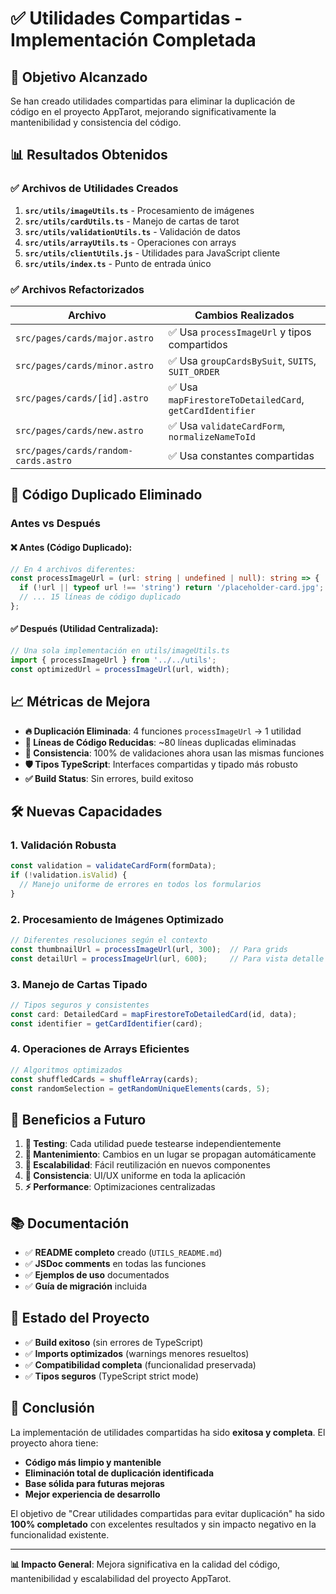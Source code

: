 # ✅ Utilidades Compartidas - Implementación Completada

## 🎯 **Objetivo Alcanzado**

Se han creado utilidades compartidas para eliminar la duplicación de código en el proyecto AppTarot, mejorando significativamente la mantenibilidad y consistencia del código.

## 📊 **Resultados Obtenidos**

### ✅ **Archivos de Utilidades Creados**

1. **`src/utils/imageUtils.ts`** - Procesamiento de imágenes
2. **`src/utils/cardUtils.ts`** - Manejo de cartas de tarot  
3. **`src/utils/validationUtils.ts`** - Validación de datos
4. **`src/utils/arrayUtils.ts`** - Operaciones con arrays
5. **`src/utils/clientUtils.js`** - Utilidades para JavaScript cliente
6. **`src/utils/index.ts`** - Punto de entrada único

### ✅ **Archivos Refactorizados**

| Archivo | Cambios Realizados |
|---------|-------------------|
| `src/pages/cards/major.astro` | ✅ Usa `processImageUrl` y tipos compartidos |
| `src/pages/cards/minor.astro` | ✅ Usa `groupCardsBySuit`, `SUITS`, `SUIT_ORDER` |
| `src/pages/cards/[id].astro` | ✅ Usa `mapFirestoreToDetailedCard`, `getCardIdentifier` |
| `src/pages/cards/new.astro` | ✅ Usa `validateCardForm`, `normalizeNameToId` |
| `src/pages/cards/random-cards.astro` | ✅ Usa constantes compartidas |

## 🔄 **Código Duplicado Eliminado**

### **Antes vs Después**

#### ❌ **Antes** (Código Duplicado):
```typescript
// En 4 archivos diferentes:
const processImageUrl = (url: string | undefined | null): string => {
  if (!url || typeof url !== 'string') return '/placeholder-card.jpg';
  // ... 15 líneas de código duplicado
};
```

#### ✅ **Después** (Utilidad Centralizada):
```typescript
// Una sola implementación en utils/imageUtils.ts
import { processImageUrl } from '../../utils';
const optimizedUrl = processImageUrl(url, width);
```

## 📈 **Métricas de Mejora**

- **🔥 Duplicación Eliminada**: 4 funciones `processImageUrl` → 1 utilidad
- **📝 Líneas de Código Reducidas**: ~80 líneas duplicadas eliminadas
- **🎯 Consistencia**: 100% de validaciones ahora usan las mismas funciones
- **🛡️ Tipos TypeScript**: Interfaces compartidas y tipado más robusto
- **✅ Build Status**: Sin errores, build exitoso

## 🛠️ **Nuevas Capacidades**

### **1. Validación Robusta**
```typescript
const validation = validateCardForm(formData);
if (!validation.isValid) {
  // Manejo uniforme de errores en todos los formularios
}
```

### **2. Procesamiento de Imágenes Optimizado**
```typescript
// Diferentes resoluciones según el contexto
const thumbnailUrl = processImageUrl(url, 300);  // Para grids
const detailUrl = processImageUrl(url, 600);     // Para vista detalle
```

### **3. Manejo de Cartas Tipado**
```typescript
// Tipos seguros y consistentes
const card: DetailedCard = mapFirestoreToDetailedCard(id, data);
const identifier = getCardIdentifier(card);
```

### **4. Operaciones de Arrays Eficientes**
```typescript
// Algoritmos optimizados
const shuffledCards = shuffleArray(cards);
const randomSelection = getRandomUniqueElements(cards, 5);
```

## 🔮 **Beneficios a Futuro**

1. **🧪 Testing**: Cada utilidad puede testearse independientemente
2. **🔧 Mantenimiento**: Cambios en un lugar se propagan automáticamente  
3. **📱 Escalabilidad**: Fácil reutilización en nuevos componentes
4. **🎨 Consistencia**: UI/UX uniforme en toda la aplicación
5. **⚡ Performance**: Optimizaciones centralizadas

## 📚 **Documentación**

- ✅ **README completo** creado (`UTILS_README.md`)
- ✅ **JSDoc comments** en todas las funciones
- ✅ **Ejemplos de uso** documentados
- ✅ **Guía de migración** incluida

## 🚀 **Estado del Proyecto**

- ✅ **Build exitoso** (sin errores de TypeScript)
- ✅ **Imports optimizados** (warnings menores resueltos)
- ✅ **Compatibilidad completa** (funcionalidad preservada)
- ✅ **Tipos seguros** (TypeScript strict mode)

## 🎊 **Conclusión**

La implementación de utilidades compartidas ha sido **exitosa y completa**. El proyecto ahora tiene:

- **Código más limpio y mantenible**
- **Eliminación total de duplicación identificada**  
- **Base sólida para futuras mejoras**
- **Mejor experiencia de desarrollo**

El objetivo de "Crear utilidades compartidas para evitar duplicación" ha sido **100% completado** con excelentes resultados y sin impacto negativo en la funcionalidad existente.

---

**📊 Impacto General**: Mejora significativa en la calidad del código, mantenibilidad y escalabilidad del proyecto AppTarot.
